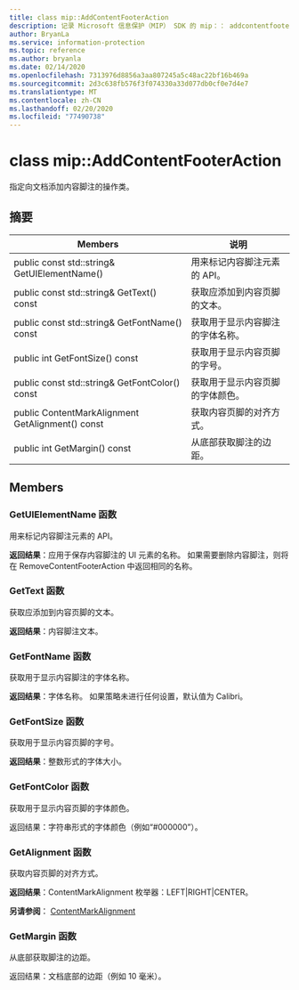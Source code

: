 ```yaml
---
title: class mip::AddContentFooterAction
description: 记录 Microsoft 信息保护（MIP） SDK 的 mip：： addcontentfooteraction 类。
author: BryanLa
ms.service: information-protection
ms.topic: reference
ms.author: bryanla
ms.date: 02/14/2020
ms.openlocfilehash: 7313976d8856a3aa807245a5c48ac22bf16b469a
ms.sourcegitcommit: 2d3c638fb576f3f074330a33d077db0cf0e7d4e7
ms.translationtype: MT
ms.contentlocale: zh-CN
ms.lasthandoff: 02/20/2020
ms.locfileid: "77490738"
---
```

# <a name="class-mipaddcontentfooteraction"></a>class mip::AddContentFooterAction 
指定向文档添加内容脚注的操作类。
  
## <a name="summary"></a>摘要
 Members                        | 说明                                
--------------------------------|---------------------------------------------
public const std::string& GetUIElementName()  |  用来标记内容脚注元素的 API。
public const std::string& GetText() const  |  获取应添加到内容页脚的文本。
public const std::string& GetFontName() const  |  获取用于显示内容脚注的字体名称。
public int GetFontSize() const  |  获取用于显示内容页脚的字号。
public const std::string& GetFontColor() const  |  获取用于显示内容页脚的字体颜色。
public ContentMarkAlignment GetAlignment() const  |  获取内容页脚的对齐方式。
public int GetMargin() const  |  从底部获取脚注的边距。
  
## <a name="members"></a>Members
  
### <a name="getuielementname-function"></a>GetUIElementName 函数
用来标记内容脚注元素的 API。

  
**返回结果**：应用于保存内容脚注的 UI 元素的名称。 如果需要删除内容脚注，则将在 RemoveContentFooterAction 中返回相同的名称。
  
### <a name="gettext-function"></a>GetText 函数
获取应添加到内容页脚的文本。

  
**返回结果**：内容脚注文本。
  
### <a name="getfontname-function"></a>GetFontName 函数
获取用于显示内容脚注的字体名称。

  
**返回结果**：字体名称。 如果策略未进行任何设置，默认值为 Calibri。
  
### <a name="getfontsize-function"></a>GetFontSize 函数
获取用于显示内容页脚的字号。

  
**返回结果**：整数形式的字体大小。
  
### <a name="getfontcolor-function"></a>GetFontColor 函数
获取用于显示内容页脚的字体颜色。

  
返回结果：字符串形式的字体颜色（例如“#000000”）。
  
### <a name="getalignment-function"></a>GetAlignment 函数
获取内容页脚的对齐方式。

  
**返回结果**：ContentMarkAlignment 枚举器：LEFT|RIGHT|CENTER。 
  
**另请参阅**： [ContentMarkAlignment](mip-enums-and-structs.md#contentmarkalignment-enum)
  
### <a name="getmargin-function"></a>GetMargin 函数
从底部获取脚注的边距。

  
返回结果：文档底部的边距（例如 10 毫米）。